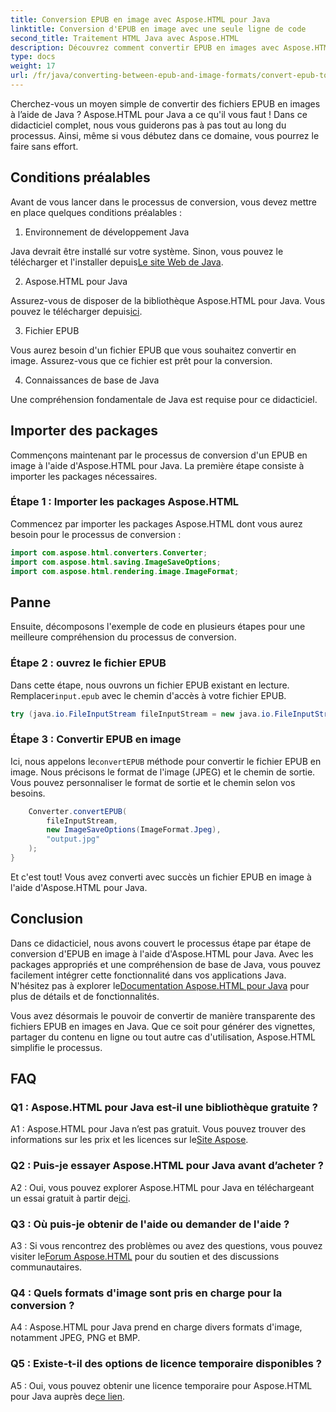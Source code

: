 ```yaml
---
title: Conversion EPUB en image avec Aspose.HTML pour Java
linktitle: Conversion d'EPUB en image avec une seule ligne de code
second_title: Traitement HTML Java avec Aspose.HTML
description: Découvrez comment convertir EPUB en images avec Aspose.HTML pour Java. Guide étape par étape pour des conversions sans effort.
type: docs
weight: 17
url: /fr/java/converting-between-epub-and-image-formats/convert-epub-to-image-single-line/
---
```

Cherchez-vous un moyen simple de convertir des fichiers EPUB en images à l’aide de Java ? Aspose.HTML pour Java a ce qu'il vous faut ! Dans ce didacticiel complet, nous vous guiderons pas à pas tout au long du processus. Ainsi, même si vous débutez dans ce domaine, vous pourrez le faire sans effort. 

## Conditions préalables

Avant de vous lancer dans le processus de conversion, vous devez mettre en place quelques conditions préalables :

1. Environnement de développement Java

 Java devrait être installé sur votre système. Sinon, vous pouvez le télécharger et l'installer depuis[Le site Web de Java](https://www.java.com/en/download/).

2. Aspose.HTML pour Java

 Assurez-vous de disposer de la bibliothèque Aspose.HTML pour Java. Vous pouvez le télécharger depuis[ici](https://releases.aspose.com/html/java/).

3. Fichier EPUB

Vous aurez besoin d'un fichier EPUB que vous souhaitez convertir en image. Assurez-vous que ce fichier est prêt pour la conversion.

4. Connaissances de base de Java

Une compréhension fondamentale de Java est requise pour ce didacticiel.

## Importer des packages

Commençons maintenant par le processus de conversion d'un EPUB en image à l'aide d'Aspose.HTML pour Java. La première étape consiste à importer les packages nécessaires.

### Étape 1 : Importer les packages Aspose.HTML

Commencez par importer les packages Aspose.HTML dont vous aurez besoin pour le processus de conversion :

```java
import com.aspose.html.converters.Converter;
import com.aspose.html.saving.ImageSaveOptions;
import com.aspose.html.rendering.image.ImageFormat;
```

## Panne

Ensuite, décomposons l'exemple de code en plusieurs étapes pour une meilleure compréhension du processus de conversion.

### Étape 2 : ouvrez le fichier EPUB

 Dans cette étape, nous ouvrons un fichier EPUB existant en lecture. Remplacer`input.epub` avec le chemin d'accès à votre fichier EPUB.

```java
try (java.io.FileInputStream fileInputStream = new java.io.FileInputStream("input.epub")) {
```

### Étape 3 : Convertir EPUB en image

 Ici, nous appelons le`convertEPUB` méthode pour convertir le fichier EPUB en image. Nous précisons le format de l'image (JPEG) et le chemin de sortie. Vous pouvez personnaliser le format de sortie et le chemin selon vos besoins.

```java
    Converter.convertEPUB(
        fileInputStream,
        new ImageSaveOptions(ImageFormat.Jpeg),
        "output.jpg"
    );
}
```

Et c'est tout! Vous avez converti avec succès un fichier EPUB en image à l'aide d'Aspose.HTML pour Java.

## Conclusion

Dans ce didacticiel, nous avons couvert le processus étape par étape de conversion d'EPUB en image à l'aide d'Aspose.HTML pour Java. Avec les packages appropriés et une compréhension de base de Java, vous pouvez facilement intégrer cette fonctionnalité dans vos applications Java. N'hésitez pas à explorer le[Documentation Aspose.HTML pour Java](https://reference.aspose.com/html/java/) pour plus de détails et de fonctionnalités.

Vous avez désormais le pouvoir de convertir de manière transparente des fichiers EPUB en images en Java. Que ce soit pour générer des vignettes, partager du contenu en ligne ou tout autre cas d'utilisation, Aspose.HTML simplifie le processus.

## FAQ

### Q1 : Aspose.HTML pour Java est-il une bibliothèque gratuite ?

 A1 : Aspose.HTML pour Java n’est pas gratuit. Vous pouvez trouver des informations sur les prix et les licences sur le[Site Aspose](https://purchase.aspose.com/buy).

### Q2 : Puis-je essayer Aspose.HTML pour Java avant d’acheter ?

 A2 : Oui, vous pouvez explorer Aspose.HTML pour Java en téléchargeant un essai gratuit à partir de[ici](https://releases.aspose.com/html/java).

### Q3 : Où puis-je obtenir de l'aide ou demander de l'aide ?

 A3 : Si vous rencontrez des problèmes ou avez des questions, vous pouvez visiter le[Forum Aspose.HTML](https://forum.aspose.com/) pour du soutien et des discussions communautaires.

### Q4 : Quels formats d'image sont pris en charge pour la conversion ?

A4 : Aspose.HTML pour Java prend en charge divers formats d'image, notamment JPEG, PNG et BMP.

### Q5 : Existe-t-il des options de licence temporaire disponibles ?

 A5 : Oui, vous pouvez obtenir une licence temporaire pour Aspose.HTML pour Java auprès de[ce lien](https://purchase.aspose.com/temporary-license/).